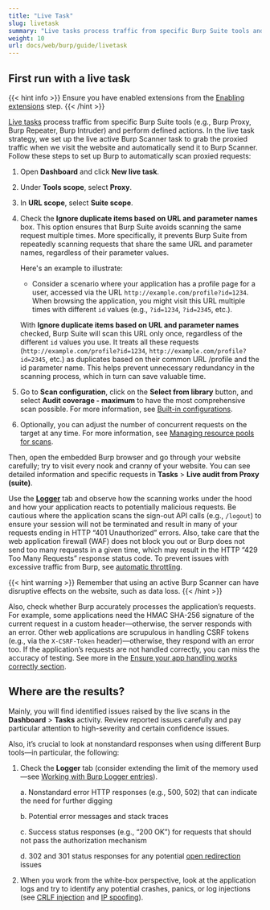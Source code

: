 ```yaml
---
title: "Live Task"
slug: livetask
summary: "Live tasks process traffic from specific Burp Suite tools and perform defined actions."
weight: 10
url: docs/web/burp/guide/livetask
---
```

<!-- markdownlint-disable first-line-h1 -->
## First run with a live task
<!-- markdownlint-restore -->
{{< hint info >}}
Ensure you have enabled extensions from the [Enabling extensions](/docs/web/burp/guide/#enabling-extensions) step.
{{< /hint >}}

[Live tasks](https://portswigger.net/burp/documentation/desktop/tutorials/using-live-tasks) process traffic from specific
Burp Suite tools (e.g., Burp Proxy, Burp Repeater, Burp Intruder) and perform
defined actions. In the live task strategy, we set up the live active Burp Scanner task to grab the proxied traffic
when we visit the website and automatically send it to Burp Scanner. Follow these steps to set up Burp to automatically
scan proxied requests:

1. Open **Dashboard** and click **New live task**.
2. Under **Tools scope**, select **Proxy**.
3. In **URL scope**, select **Suite scope**.
4. Check the **Ignore duplicate items based on URL and parameter names** box. This option ensures that Burp Suite avoids scanning
the same request multiple times. More specifically, it prevents Burp Suite from repeatedly scanning requests that share the same
URL and parameter names, regardless of their parameter values.

    Here's an example to illustrate:

    * Consider a scenario where your application has a profile page for a user, accessed via the URL
    `http://example.com/profile?id=1234`. When browsing the application, you might visit this URL multiple times with different
    `id` values (e.g., `?id=1234`, `?id=2345`, etc.).

    With **Ignore duplicate items based on URL and parameter names** checked, Burp Suite will scan this URL only once,
    regardless of the different `id` values you use. It treats all these requests (`http://example.com/profile?id=1234`,
    `http://example.com/profile?id=2345`, etc.) as duplicates based on their common URL /profile and the id parameter name.
    This helps prevent unnecessary redundancy in the scanning process, which in turn can save valuable time.

5. Go to **Scan configuration**, click on the **Select from library** button, and select **Audit coverage - maximum** to
have the most comprehensive scan possible. For more information, see [Built-in configurations](https://portswigger.net/burp/documentation/scanner/scan-configurations/burp-scanner-built-in-configs).
6. Optionally, you can adjust the number of concurrent requests on the target at any time.
For more information, see [Managing resource pools for scans](https://portswigger.net/burp/documentation/desktop/automated-scanning/managing-resource-pools).

Then, open the embedded Burp browser and go through your website carefully; try to visit every nook and cranny of your website.
You can see detailed information and specific requests in **Tasks** > **Live audit from Proxy (suite)**.

Use the [**Logger**](https://portswigger.net/burp/documentation/desktop/tools/logger/getting-started) tab and observe how
the scanning works under the hood and how your application reacts to potentially malicious requests. Be cautious where the
application scans the sign-out API calls (e.g., `/logout`) to ensure your session will not be terminated and result in many of
your requests ending in HTTP “401 Unauthorized” errors. Also, take care that the web application firewall (WAF) does not block you
out or Burp does not send too many requests in a given time, which may result in the HTTP “429 Too Many Requests” response
status code. To prevent issues with excessive traffic from Burp, see [automatic throttling](https://portswigger.net/burp/documentation/desktop/settings/project/tasks#:~:text=requests%20are%20sent.-,Automatic%20throttling,-%2D%20Specify%20the%20response).

{{< hint warning >}}
Remember that using an active Burp Scanner can have disruptive effects on the website, such as data loss.
{{< /hint >}}

Also, check whether Burp accurately processes the application’s requests. For example, some applications need
the HMAC SHA-256 signature of the current request in a custom header—otherwise, the server responds with an error.
Other web applications are scrupulous in handling CSRF tokens (e.g., via the `X-CSRF-Token` header)—otherwise,
they respond with an error too. If the application’s requests are not handled correctly, you can miss the accuracy
of testing. See more in the [Ensure your app handling works correctly section](/docs/web/burp/guide/app-handling/).

## Where are the results?

Mainly, you will find identified issues raised by the live scans in the **Dashboard** > **Tasks** activity.
Review reported issues carefully and pay particular attention to high-severity and certain confidence issues.

Also, it’s crucial to look at nonstandard responses when using different Burp tools—in particular, the following:

   1. Check the **Logger** tab (consider extending the limit of the memory used—see [Working with Burp Logger entries](https://portswigger.net/burp/documentation/desktop/tools/logger/settings#:~:text=were%20actually%20captured.-,Capture%20limit,-You%20can%20specify)).

      a. Nonstandard error HTTP responses (e.g., 500, 502) that can indicate the need for further digging

      b. Potential error messages and stack traces

      c. Success status responses (e.g., “200 OK”) for requests that should not pass the authorization mechanism

      d. 302 and 301 status responses for any potential [open redirection](https://portswigger.net/kb/issues/00500100_open-redirection-reflected)
      issues

   2. When you work from the white-box perspective, look at the application logs and try to identify any potential crashes,
   panics, or log injections (see [CRLF injection](https://book.hacktricks.xyz/pentesting-web/crlf-0d-0a) and [IP spoofing](https://portswigger.net/kb/issues/00400110_spoofable-client-ip-address)).
